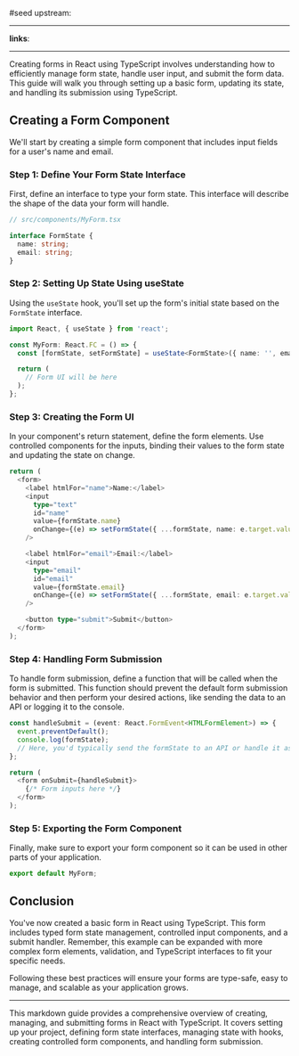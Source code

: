 #seed 
upstream:

---

**links**: 

---

Creating forms in React using TypeScript involves understanding how to efficiently manage form state, handle user input, and submit the form data. This guide will walk you through setting up a basic form, updating its state, and handling its submission using TypeScript.

## Creating a Form Component

We'll start by creating a simple form component that includes input fields for a user's name and email.

### Step 1: Define Your Form State Interface

First, define an interface to type your form state. This interface will describe the shape of the data your form will handle.

```typescript
// src/components/MyForm.tsx

interface FormState {
  name: string;
  email: string;
}
```

### Step 2: Setting Up State Using useState

Using the `useState` hook, you'll set up the form's initial state based on the `FormState` interface.

```typescript
import React, { useState } from 'react';

const MyForm: React.FC = () => {
  const [formState, setFormState] = useState<FormState>({ name: '', email: '' });

  return (
    // Form UI will be here
  );
};
```

### Step 3: Creating the Form UI

In your component's return statement, define the form elements. Use controlled components for the inputs, binding their values to the form state and updating the state on change.

```typescript
return (
  <form>
    <label htmlFor="name">Name:</label>
    <input
      type="text"
      id="name"
      value={formState.name}
      onChange={(e) => setFormState({ ...formState, name: e.target.value })}
    />

    <label htmlFor="email">Email:</label>
    <input
      type="email"
      id="email"
      value={formState.email}
      onChange={(e) => setFormState({ ...formState, email: e.target.value })}
    />

    <button type="submit">Submit</button>
  </form>
);
```

### Step 4: Handling Form Submission

To handle form submission, define a function that will be called when the form is submitted. This function should prevent the default form submission behavior and then perform your desired actions, like sending the data to an API or logging it to the console.

```typescript
const handleSubmit = (event: React.FormEvent<HTMLFormElement>) => {
  event.preventDefault();
  console.log(formState);
  // Here, you'd typically send the formState to an API or handle it as needed.
};

return (
  <form onSubmit={handleSubmit}>
    {/* Form inputs here */}
  </form>
);
```

### Step 5: Exporting the Form Component

Finally, make sure to export your form component so it can be used in other parts of your application.

```typescript
export default MyForm;
```

## Conclusion

You've now created a basic form in React using TypeScript. This form includes typed form state management, controlled input components, and a submit handler. Remember, this example can be expanded with more complex form elements, validation, and TypeScript interfaces to fit your specific needs.

Following these best practices will ensure your forms are type-safe, easy to manage, and scalable as your application grows.

---

This markdown guide provides a comprehensive overview of creating, managing, and submitting forms in React with TypeScript. It covers setting up your project, defining form state interfaces, managing state with hooks, creating controlled form components, and handling form submission.



